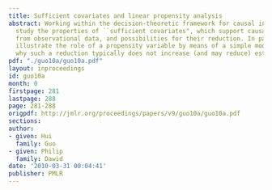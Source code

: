 ```yaml
---
title: Sufficient covariates and linear propensity analysis
abstract: Working within the decision-theoretic framework for causal inference, we
  study the properties of ``sufficient covariates", which support causal inference
  from observational data, and possibilities for their reduction. In particular we
  illustrate the role of a propensity variable by means of a simple model, and explain
  why such a reduction typically does not increase (and may reduce) estimation efficiency.
pdf: "./guo10a/guo10a.pdf"
layout: inproceedings
id: guo10a
month: 0
firstpage: 281
lastpage: 288
page: 281-288
origpdf: http://jmlr.org/proceedings/papers/v9/guo10a/guo10a.pdf
sections: 
author:
- given: Hui
  family: Guo
- given: Philip
  family: Dawid
date: '2010-03-31 00:04:41'
publisher: PMLR
---
```

